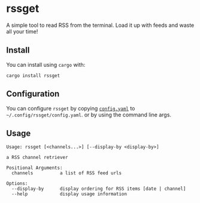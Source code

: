 # rssget
A simple tool to read RSS from the terminal. Load it up with feeds and waste all your time!

## Install
You can install using `cargo` with:

```
cargo install rssget
```

## Configuration
You can configure `rssget` by copying [`config.yaml`](./config.yaml) to `~/.config/rssget/config.yaml`. or by using the command line args.

## Usage

```
Usage: rssget [<channels...>] [--display-by <display-by>]

a RSS channel retriever

Positional Arguments:
  channels          a list of RSS feed urls

Options:
  --display-by      display ordering for RSS items [date | channel]
  --help            display usage information
```